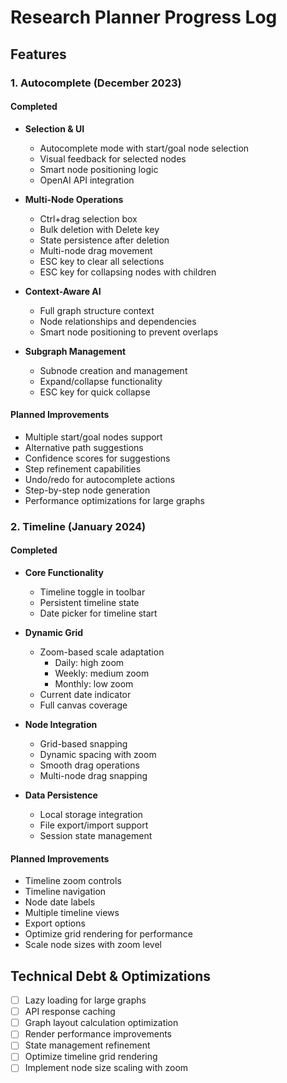 # Research Planner Progress Log

## Features

### 1. Autocomplete (December 2023)
#### Completed
- **Selection & UI**
  - Autocomplete mode with start/goal node selection
  - Visual feedback for selected nodes
  - Smart node positioning logic
  - OpenAI API integration

- **Multi-Node Operations**
  - Ctrl+drag selection box
  - Bulk deletion with Delete key
  - State persistence after deletion
  - Multi-node drag movement
  - ESC key to clear all selections
  - ESC key for collapsing nodes with children

- **Context-Aware AI**
  - Full graph structure context
  - Node relationships and dependencies
  - Smart node positioning to prevent overlaps

- **Subgraph Management**
  - Subnode creation and management
  - Expand/collapse functionality
  - ESC key for quick collapse

#### Planned Improvements
- Multiple start/goal nodes support
- Alternative path suggestions
- Confidence scores for suggestions
- Step refinement capabilities
- Undo/redo for autocomplete actions
- Step-by-step node generation
- Performance optimizations for large graphs

### 2. Timeline (January 2024)
#### Completed
- **Core Functionality**
  - Timeline toggle in toolbar
  - Persistent timeline state
  - Date picker for timeline start

- **Dynamic Grid**
  - Zoom-based scale adaptation
    - Daily: high zoom
    - Weekly: medium zoom
    - Monthly: low zoom
  - Current date indicator
  - Full canvas coverage

- **Node Integration**
  - Grid-based snapping
  - Dynamic spacing with zoom
  - Smooth drag operations
  - Multi-node drag snapping

- **Data Persistence**
  - Local storage integration
  - File export/import support
  - Session state management

#### Planned Improvements
- Timeline zoom controls
- Timeline navigation
- Node date labels
- Multiple timeline views
- Export options
- Optimize grid rendering for performance
- Scale node sizes with zoom level

## Technical Debt & Optimizations
- [ ] Lazy loading for large graphs
- [ ] API response caching
- [ ] Graph layout calculation optimization
- [ ] Render performance improvements
- [ ] State management refinement
- [ ] Optimize timeline grid rendering
- [ ] Implement node size scaling with zoom
